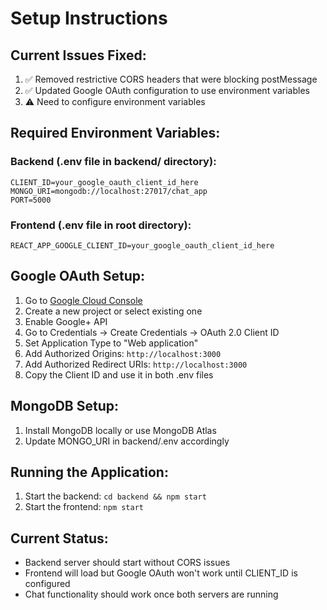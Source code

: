 # Setup Instructions

## Current Issues Fixed:
1. ✅ Removed restrictive CORS headers that were blocking postMessage
2. ✅ Updated Google OAuth configuration to use environment variables
3. ⚠️ Need to configure environment variables

## Required Environment Variables:

### Backend (.env file in backend/ directory):
```
CLIENT_ID=your_google_oauth_client_id_here
MONGO_URI=mongodb://localhost:27017/chat_app
PORT=5000
```

### Frontend (.env file in root directory):
```
REACT_APP_GOOGLE_CLIENT_ID=your_google_oauth_client_id_here
```

## Google OAuth Setup:
1. Go to [Google Cloud Console](https://console.cloud.google.com/)
2. Create a new project or select existing one
3. Enable Google+ API
4. Go to Credentials → Create Credentials → OAuth 2.0 Client ID
5. Set Application Type to "Web application"
6. Add Authorized Origins: `http://localhost:3000`
7. Add Authorized Redirect URIs: `http://localhost:3000`
8. Copy the Client ID and use it in both .env files

## MongoDB Setup:
1. Install MongoDB locally or use MongoDB Atlas
2. Update MONGO_URI in backend/.env accordingly

## Running the Application:
1. Start the backend: `cd backend && npm start`
2. Start the frontend: `npm start`

## Current Status:
- Backend server should start without CORS issues
- Frontend will load but Google OAuth won't work until CLIENT_ID is configured
- Chat functionality should work once both servers are running 